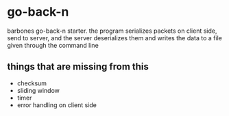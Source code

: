 # go-back-n

barbones go-back-n starter. the program serializes packets on client side, send to server, and the server deserializes them and writes the data to a file given through the command line 

## things that are missing from this 
- checksum 
- sliding window
- timer
- error handling on client side 

